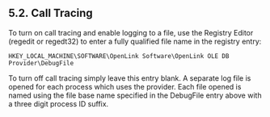 <div id="mt_oldedbdebug" class="section">

<div class="titlepage">

<div>

<div>

## 5.2. Call Tracing

</div>

</div>

</div>

To turn on call tracing and enable logging to a file, use the Registry
Editor (regedit or regedt32) to enter a fully qualified file name in the
registry entry:

``` programlisting
HKEY_LOCAL_MACHINE\SOFTWARE\OpenLink Software\OpenLink OLE DB Provider\DebugFile
```

To turn off call tracing simply leave this entry blank. A separate log
file is opened for each process which uses the provider. Each file
opened is named using the file base name specified in the DebugFile
entry above with a three digit process ID suffix.

</div>
